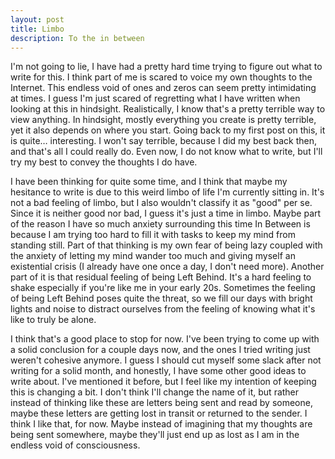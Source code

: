 ```yaml
---
layout: post
title: Limbo
description: To the in between
---
```

I'm not going to lie, I have had a pretty hard time trying to figure out what to write for this. I think part of me is scared to voice my own thoughts to the Internet. This endless void of ones and zeros can seem pretty intimidating at times. I guess I'm just scared of regretting what I have written when looking at this in hindsight. Realistically, I know that's a pretty terrible way to view anything. In hindsight, mostly everything you create is pretty terrible, yet it also depends on where you start. Going back to my first post on this, it is quite… interesting. I won't say terrible, because I did my best back then, and that's all I could really do. Even now, I do not know what to write, but I'll try my best to convey the thoughts I do have.

I have been thinking for quite some time, and I think that maybe my hesitance to write is due to this weird limbo of life I'm currently sitting in. It's not a bad feeling of limbo, but I also wouldn't classify it as "good" per se. Since it is neither good nor bad, I guess it's just a time in limbo. Maybe part of the reason I have so much anxiety surrounding this time In Between is because I am trying too hard to fill it with tasks to keep my mind from standing still. Part of that thinking is my own fear of being lazy coupled with the anxiety of letting my mind wander too much and giving myself an existential crisis (I already have one once a day, I don't need more). Another part of it is that residual feeling of being Left Behind. It's a hard feeling to shake especially if you're like me in your early 20s. Sometimes the feeling of being Left Behind poses quite the threat, so we fill our days with bright lights and noise to distract ourselves from the feeling of knowing what it's like to truly be alone.

I think that's a good place to stop for now. I've been trying to come up with a solid conclusion for a couple days now, and the ones I tried writing just weren't cohesive anymore. I guess I should cut myself some slack after not writing for a solid month, and honestly, I have some other good ideas to write about. I've mentioned it before, but I feel like my intention of keeping this is changing a bit. I don't think I'll change the name of it, but rather instead of thinking like these are letters being sent and read by someone, maybe these letters are getting lost in transit or returned to the sender. I think I like that, for now. Maybe instead of imagining that my thoughts are being sent somewhere, maybe they'll just end up as lost as I am in the endless void of consciousness.